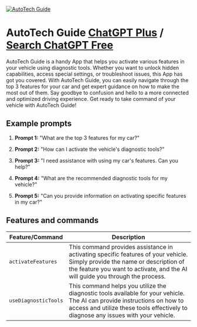 
[![AutoTech Guide](https://files.oaiusercontent.com/file-zR6H6ynkh7XXdR1WpgXiMmXw?se=2123-10-17T10%3A11%3A35Z&sp=r&sv=2021-08-06&sr=b&rscc=max-age%3D31536000%2C%20immutable&rscd=attachment%3B%20filename%3Dbc6ce238-574f-404a-af87-6bd76bba9672.png&sig=G%2BHmBwlo3TrIqbqZh6NHntMS3RQD%2B9OSnJ/iQtCy0nM%3D)](https://chat.openai.com/g/g-bT1RmMAQN-autotech-guide)

# AutoTech Guide [ChatGPT Plus](https://chat.openai.com/g/g-bT1RmMAQN-autotech-guide) / [Search ChatGPT Free](https://gptcall.net/index.html#/?search=AutoTech%20Guide)

AutoTech Guide is a handy App that helps you activate various features in your vehicle using diagnostic tools. Whether you want to unlock hidden capabilities, access special settings, or troubleshoot issues, this App has got you covered. With AutoTech Guide, you can easily navigate through the top 3 features for your car and get expert guidance on how to make the most out of them. Say goodbye to confusion and hello to a more connected and optimized driving experience. Get ready to take command of your vehicle with AutoTech Guide!

## Example prompts

1. **Prompt 1:** "What are the top 3 features for my car?"

2. **Prompt 2:** "How can I activate the vehicle's diagnostic tools?"

3. **Prompt 3:** "I need assistance with using my car's features. Can you help?"

4. **Prompt 4:** "What are the recommended diagnostic tools for my vehicle?"

5. **Prompt 5:** "Can you provide information on activating specific features in my car?"

## Features and commands

| Feature/Command | Description |
| --- | --- |
| `activateFeatures` | This command provides assistance in activating specific features of your vehicle. Simply provide the name or description of the feature you want to activate, and the AI will guide you through the process. |
| `useDiagnosticTools` | This command helps you utilize the diagnostic tools available for your vehicle. The AI can provide instructions on how to access and utilize these tools effectively to diagnose any issues with your vehicle. |


